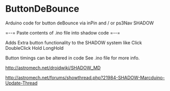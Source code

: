 # ButtonDeBounce
Arduino code for button deBounce via inPin and / or ps3Nav SHADOW

=--= Paste contents of .ino file into shadow code =--=

Adds Extra button functionality to the SHADOW system 
like
Click
DoubleClick
Hold
LongHold

Button timings can be altered in code 
See .ino file for more info.


http://astromech.net/droidwiki/SHADOW_MD

http://astromech.net/forums/showthread.php?21984-SHADOW-Marcduino-Update-Thread
